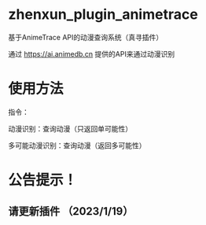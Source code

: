 # zhenxun_plugin_animetrace

基于AnimeTrace API的动漫查询系统（真寻插件）

通过 https://ai.animedb.cn 提供的API来通过动漫识别

# 使用方法

指令：

动漫识别：查询动漫（只返回单可能性）

多可能动漫识别：查询动漫（返回多可能性）

# 公告提示！

## 请更新插件 （2023/1/19）

